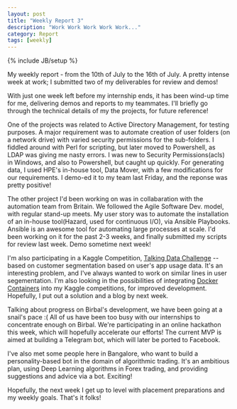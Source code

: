 ```yaml
---
layout: post
title: "Weekly Report 3"
description: "Work Work Work Work Work..."
category: Report
tags: [weekly]
---
```

{% include JB/setup %}

My weekly report - from the 10th of July to the 16th of July. A pretty intense week at work; I submitted two of my deliverables for review and demos!

With just one week left before my internship ends, it has been wind-up time for me, delivering demos and reports to my teammates. I'll briefly go through the technical details of my the projects, for future reference!

One of the projects was related to Active Directory Management, for testing purposes. A major requirement was to automate creation of user folders (on a network drive) with varied security permissions for the sub-folders. I fiddled around with Perl for scripting, but later moved to Powershell, as LDAP was giving me nasty errors. I was new to Security Permissions(acls) in Windows, and also to Powershell, but caught up quickly. For generating data, I used HPE's in-house tool, Data Mover, with a few modifications for our requirements. I demo-ed it to my team last Friday, and the reponse was pretty positive!   

The other project I'd been working on was in collabaration with the automation team from Britain. We followed the Agile Software Dev. model, with regular stand-up meets. My user story was to automate the installation of an in-house tool(Hazard, used for continuous I/O), via Ansible Playbooks. Ansible is an awesome tool for automating large processes at scale. I'd been working on it for the past 2-3 weeks, and finally submitted my scripts for review last week. Demo sometime next week!

I'm also participating in a Kaggle Competition, [Talking Data Challenge](https://www.kaggle.com/c/talkingdata-mobile-user-demographics/) -- based on customer segmentation based on user's app usage data. It's an interesting problem, and I've always wanted to work on similar lines in user segementation. I'm also looking in the possibilities of integrating [Docker Containers](http://blog.kaggle.com/2016/02/05/how-to-get-started-with-data-science-in-containers/) into my Kaggle competitions, for improved development. Hopefully, I put out a solution and a blog by next week.

Talking about progress on Birbal's development, we have been going at a snail's pace :( All of us have been too busy with our internships to concentrate enough on Birbal. We're participating in an online hackathon this week, which will hopefully accelerate our efforts! The current MVP is aimed at building a Telegram bot, which will later be ported to Facebook. 

I've also met some people here in Bangalore, who want to build a personality-based bot in the domain of algorithmic trading.  It's an ambitious plan, using Deep Learning algorithms in Forex trading, and providing suggestions and advice via a bot. Exciting!

Hopefully, the next week I get up to level with placement preparations and my weekly goals. That's it folks!
